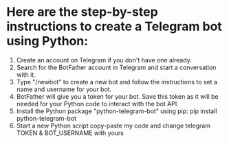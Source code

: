 # Here are the step-by-step instructions to create a Telegram bot using Python:

1. Create an account on Telegram if you don't have one already.
2. Search for the BotFather account in Telegram and start a conversation with it.
3. Type "/newbot" to create a new bot and follow the instructions to set a name and username for your bot.
4. BotFather will give you a token for your bot. Save this token as it will be needed for your Python code to interact with the bot API.
5. Install the Python package "python-telegram-bot" using pip: pip install python-telegram-bot
6. Start a new Python script copy-paste my code and change telegram TOKEN & BOT_USERNAME with yours 
